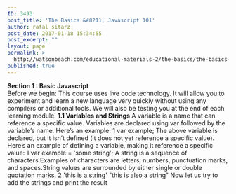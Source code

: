 ```yaml
---
ID: 3493
post_title: 'The Basics &#8211; Javascript 101'
author: rafal sitarz
post_date: 2017-01-18 15:34:55
post_excerpt: ""
layout: page
permalink: >
  http://watsonbeach.com/educational-materials-2/the-basics/the-basics-javascript-101/
published: true
---
```

**Section 1 : Basic Javascript**  
Before we begin: This course uses live code technology. It will allow you to experiment and learn a new language very quickly without using any compilers or additional tools. We will also be testing you at the end of each learning module. **1\.1 Variables and Strings** A variable is a name that can reference a specific value. Variables are declared using var followed by the variable’s name. Here’s an example: 1 var example; The above variable is declared, but it isn’t defined (it does not yet reference a specific value). Here’s an example of defining a variable, making it reference a specific value: 1 var example = 'some string'; A string is a sequence of characters.Examples of characters are letters, numbers, punctuation marks, and spaces.String values are surrounded by either single or double quotation marks. 2 'this is a string' "this is also a string" Now let us try to add the strings and print the result